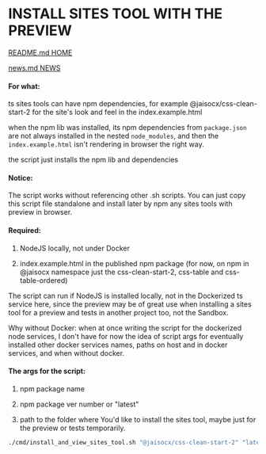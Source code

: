 # INSTALL SITES TOOL WITH THE PREVIEW

[README.md HOME](./../../README.md)

[news.md NEWS](./news.md)





#### For what:

ts sites tools can have npm dependencies, for example @jaisocx/css-clean-start-2 for the site's look and feel in the index.example.html

when the npm lib was installed, its npm dependencies from `package.json` are not always installed in the nested `node_modules`, and then the `index.example.html` isn't rendering in browser the right way.

the script just installs the npm lib and dependencies




#### Notice:

The script works without referencing other .sh scripts.
You can just copy this script file standalone and install later by npm any sites tools with preview in browser.






#### Required:
1. NodeJS locally, not under Docker

2. index.example.html in the published npm package (for now, on npm in @jaisocx namespace just the css-clean-start-2, css-table and css-table-ordered)



The script can run if NodeJS is installed locally, not in the Dockerized ts service here,
since the preview may be of great use when installing a sites tool for a preview and tests in another project too, not the Sandbox.

Why without Docker: when at once writing the script for the dockerized node services,
I don't have for now the idea of script args
for eventually installed other docker services names, paths on host and in docker services, and when without docker.




#### The args for the script:

1. npm package name

2. npm package ver number or "latest"

3. path to the folder where You'd like to install the sites tool, maybe just for the preview or tests temporarily.

```bash
./cmd/install_and_view_sites_tool.sh "@jaisocx/css-clean-start-2" "latest" "/home/user/projects/preview"
```

